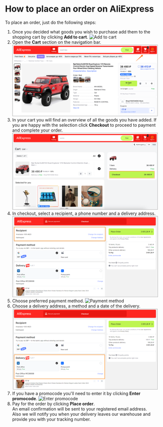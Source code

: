 # How to place an order on AliExpress
To place an order, just do the following steps:

1. Once you decided what goods you wish to purchase add them to the shopping cart by clicking **Add to cart**.
![Add to cart](./images/addtocart.png)
2. Open the **Cart** section on the navigation bar.
![Cart](images/cart.png)
3. In your cart you will find an overview of all the goods you have added. If you are happy with the selection click **Checkout** to proceed to payment and complete your order.
![Checkout](images/checkout.png)
4. In checkout, select a recipient, a phone number and a delivery address. 
![Recipient](images/recipient.png)
5. Choose preferred payment method.
![Payment method](images/paymentmethod.png)
6. Choose a delivery address, a method and a date of the delivery.
![Delivery](images/delivery.png)
7. If you have a promocode you'll need to enter it by clicking **Enter promocode**.
![Enter promocode](images/enterpromocode.png) 
8. Pay for the order by clicking **Place order**. <br>
    An email confirmation will be sent to your registered email address. <br>
    Also we will notify you when your delivery leaves our warehouse and provide you with your tracking number.
